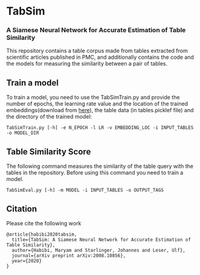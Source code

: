 # TabSim

### A Siamese Neural Network for Accurate Estimation of Table Similarity

This repository contains a table corpus made from tables extracted from scientific articles published in PMC, and additionally contains the code and the models for measuring the similarity between a pair of tables.
<br>
## Train a model
To train a model, you need to use the TabSimTrain.py and provide the number of epochs, the learning rate value and the location of the trained embeddings(download from <a href = "http://bio.nlplab.org/"> here</a>), the table data (in tables.picklef file) and the directory of the trained model:
```
TabSimTrain.py [-h] -e N_EPOCH -l LR -v EMBEDDING_LOC -i INPUT_TABLES -o MODEL_DIR
```


## Table Similarity Score

The following command measures the similarity of the table query with the tables in the repository. Before using this command you need to train a model.

```
TabSimEval.py [-h] -m MODEL -i INPUT_TABLES -o OUTPUT_TAGS
```


## Citation
Please cite the following work
```
@article{habibi2020tabsim,
  title={TabSim: A Siamese Neural Network for Accurate Estimation of Table Similarity},
  author={Habibi, Maryam and Starlinger, Johannes and Leser, Ulf},
  journal={arXiv preprint arXiv:2008.10856},
  year={2020}
}
```

